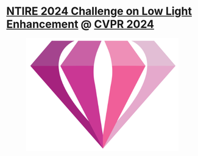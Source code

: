 # [NTIRE 2024 Challenge on Low Light Enhancement](https://cvlai.net/ntire/2024/) @ [CVPR 2024](https://cvpr.thecvf.com/)

<div align=center>
<img src="https://github.com/AVC2-UESTC/NTIRE24-LLE/blob/main/figs/logo.png" width="400px"/> 
</div>
